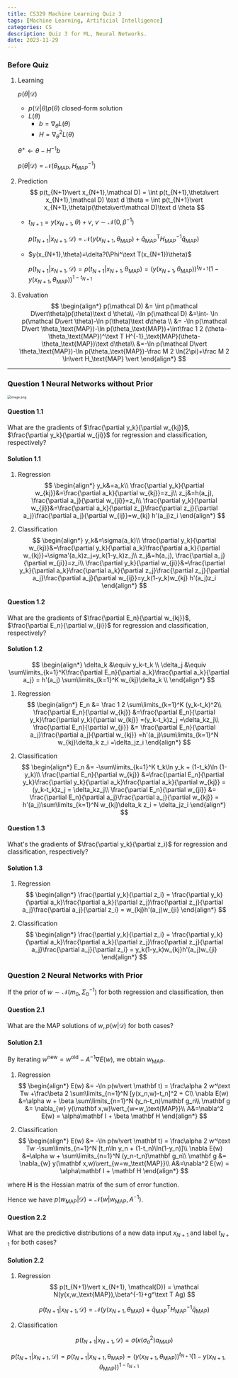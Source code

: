 ```yaml
---
title: CS329 Machine Learning Quiz 3
tags: [Machine Learning, Artificial Intelligence]
categories: CS
description: Quiz 3 for ML, Neural Networks.
date: 2023-11-29
---
```


### Before Quiz

1. Learning 

   $p(\theta\vert\mathcal D)$

   - $p(\mathcal D\vert \theta)p(\theta)$ closed-form solution
   - $L(\theta)$
     - $b=\nabla_\theta L(\theta)$
     - $H=\nabla^2_\theta L(\theta)$

   $\theta^+\leftarrow \theta - H^{-1}b$

   $p(\theta\vert\mathcal D)= \mathcal N(\theta_\text{MAP},H_\text{MAP}^{-1})$

2. Prediction
   $$
   p(t_{N+1}\vert x_{N+1},\mathcal D) = \int p(t_{N+1},\theta\vert x_{N+1},\mathcal D) \text d \theta = \int p(t_{N+1}\vert x_{N+1},\theta)p(\theta\vert\mathcal D)\text d \theta
   $$

   - $t_{N+1} = y(x_{N+1},\theta)+v$, $v\sim \mathcal N(0,\beta^{-1})$

     $p(t_{N+1}\vert x_{N+1},\mathcal D) =\mathcal N(y(x_{N+1},\theta_\text{MAP})+\bar q_\text{MAP}^\text{T}H^{-1}_\text{MAP}\bar q_\text{MAP})$

   - $y(x_{N+1},\theta)=\delta?(\Phi^\text T(x_{N+1})\theta)$

     $p(t_{N+1}\vert x_{N+1},\mathcal D) =p(t_{N+1}\vert x_{N+1},\mathcal \theta_\text{MAP}) =(y(x_{N+1},\theta_\text{MAP}))^{t_{N+1}}(1-y(x_{N+1},\theta_\text{MAP}))^{1-t_{N+1}}$

3. Evaluation
   $$
   \begin{align*}
   p(\mathcal D) &= \int p(\mathcal D\vert\theta)p(\theta)\text d \theta\\
   -\ln p(\mathcal D) &=\int- \ln p(\mathcal D\vert \theta)-\ln p(\theta)\text d\theta
   \\ &= -\ln p(\mathcal D\vert \theta_\text{MAP})-\ln p(\theta_\text{MAP})+\int\frac 1 2 (\theta-\theta_\text{MAP})^\text T H^{-1}_\text{MAP}(\theta-\theta_\text{MAP})\text d\theta\\
   &=-\ln p(\mathcal D\vert \theta_\text{MAP})-\ln p(\theta_\text{MAP})-\frac M 2 \ln(2\pi)+\frac M 2 \ln\vert H_\text{MAP} \vert
   \end{align*}
   $$


---

### Question 1 Neural Networks without Prior

<img src="https://s2.loli.net/2023/11/28/b7tYKeFscGjp6Dw.png" alt="image.png" style="zoom:50%;" />

#### Question 1.1

What are the gradients of $\frac{\partial y_k}{\partial w_{kj}}$, $\frac{\partial y_k}{\partial w_{ji}}$ for regression and classification, respectively?

#### Solution 1.1

1. Regression
   $$
   \begin{align*}
   y_k&=a_k\\
   \frac{\partial y_k}{\partial w_{kj}}&=\frac{\partial a_k}{\partial w_{kj}}=z_j\\
   z_j&=h(a_j), \frac{\partial a_j}{\partial w_{ji}}=z_i\\
   \frac{\partial y_k}{\partial w_{ji}}&=\frac{\partial a_k}{\partial z_j}\frac{\partial z_j}{\partial a_j}\frac{\partial a_j}{\partial w_{ij}}=w_{kj} h'(a_j)z_i
   \end{align*}
   $$

2. Classification
   $$
   \begin{align*}
   y_k&=\sigma(a_k)\\
   \frac{\partial y_k}{\partial w_{kj}}&=\frac{\partial y_k}{\partial a_k}\frac{\partial a_k}{\partial w_{kj}}=\sigma'(a_k)z_j=y_k(1-y_k)z_j\\
   z_j&=h(a_j), \frac{\partial a_j}{\partial w_{ji}}=z_i\\
   \frac{\partial y_k}{\partial w_{ji}}&=\frac{\partial y_k}{\partial a_k}\frac{\partial a_k}{\partial z_j}\frac{\partial z_j}{\partial a_j}\frac{\partial a_j}{\partial w_{ij}}=y_k(1-y_k)w_{kj} h'(a_j)z_i
   \end{align*}
   $$

#### Question 1.2

What are the gradients of $\frac{\partial E_n}{\partial w_{kj}}$, $\frac{\partial E_n}{\partial w_{ji}}$ for regression and classification, respectively?

#### Solution 1.2

$$
\begin{align*}
\delta_k &\equiv y_k-t_k \\
\delta_j &\equiv \sum\limits_{k=1}^K\frac{\partial E_n}{\partial a_k}\frac{\partial a_k}{\partial a_j} =  h'(a_j) \sum\limits_{k=1}^K w_{kj}\delta_k \\
\end{align*}
$$

1. Regression
   $$
   \begin{align*}
   E_n &= \frac 1 2 \sum\limits_{k=1}^K (y_k-t_k)^2\\
   \frac{\partial E_n}{\partial w_{kj}} &=\frac{\partial E_n}{\partial y_k}\frac{\partial y_k}{\partial w_{kj}} =(y_k-t_k)z_j =\delta_kz_j\\
   \frac{\partial E_n}{\partial w_{ji}} &= \frac{\partial E_n}{\partial a_j}\frac{\partial a_j}{\partial w_{kj}} =h'(a_j)\sum\limits_{k=1}^N w_{kj}\delta_k z_i =\delta_jz_i
   \end{align*}
   $$

2. Classification
   $$
   \begin{align*}
   E_n &= -\sum\limits_{k=1}^K t_k\ln y_k + (1-t_k)\ln (1-y_k)\\
   \frac{\partial E_n}{\partial w_{kj}} &=\frac{\partial E_n}{\partial y_k}\frac{\partial y_k}{\partial a_k}\frac{\partial a_k}{\partial w_{kj}} = (y_k-t_k)z_j = \delta_kz_j\\
   \frac{\partial E_n}{\partial w_{ji}} &= \frac{\partial E_n}{\partial a_j}\frac{\partial a_j}{\partial w_{kj}} = h'(a_j)\sum\limits_{k=1}^N w_{kj}\delta_k z_i = \delta_jz_i
   \end{align*}
   $$

#### Question 1.3

What's the gradients of $\frac{\partial y_k}{\partial z_i}$ for regression and classification, respectively?

#### Solution 1.3

1. Regression
   $$
   \begin{align*}
   \frac{\partial y_k}{\partial z_i} = \frac{\partial y_k}{\partial a_k}\frac{\partial a_k}{\partial z_j}\frac{\partial z_j}{\partial a_j}\frac{\partial a_j}{\partial z_i} = w_{kj}h'(a_j)w_{ji}
   \end{align*}
   $$

2. Classification
   $$
   \begin{align*}
   \frac{\partial y_k}{\partial z_i} = \frac{\partial y_k}{\partial a_k}\frac{\partial a_k}{\partial z_j}\frac{\partial z_j}{\partial a_j}\frac{\partial a_j}{\partial z_i} = y_k(1-y_k)w_{kj}h'(a_j)w_{ji}
   \end{align*}
   $$

### Question 2 Neural Networks with Prior

If the prior of $w\sim \mathcal N(m_0,\Sigma_0^{-1})$ for both regression and classification, then

#### Question 2.1

What are the MAP solutions of $w,p(w\vert\mathcal D)$ for both cases?

#### Solution 2.1

By iterating $w^\text {new}=w^\text {old}-A^{-1}\nabla E(w)$, we obtain $w_\text{MAP}$.

1. Regression
   $$
   \begin{align*}
   E(w) &= -\ln p(w\vert \mathbf t) = \frac\alpha 2 w^\text Tw +\frac\beta 2 \sum\limits_{n=1}^N [y(x_n,w)-t_n]^2 + C\\
   \nabla E(w) &=\alpha w + \beta \sum\limits_{n=1}^N (y_n-t_n)\mathbf g_n\\
   \mathbf g &= \nabla_{w} y(\mathbf x,w)\vert_{w=w_\text{MAP}}\\
   A&=\nabla^2 E(w) = \alpha\mathbf I + \beta \mathbf H
   \end{align*}
   $$

2. Classification
   $$
   \begin{align*}
   E(w) &= -\ln p(w\vert \mathbf t) = \frac\alpha 2 w^\text Tw -\sum\limits_{n=1}^N [t_n\ln y_n + (1-t_n)\ln(1-y_n)]\\
   \nabla E(w) &=\alpha w + \sum\limits_{n=1}^N (y_n-t_n)\mathbf g_n\\
   \mathbf g &= \nabla_{w} y(\mathbf x,w)\vert_{w=w_\text{MAP}}\\
   A&=\nabla^2 E(w) = \alpha\mathbf I + \mathbf H
   \end{align*}
   $$

where $\mathbf H$ is the Hessian matrix of the sum of error function.

Hence we have $p(w_\text{MAP}\vert \mathcal D) = \mathcal N(w\vert w_\text{MAP},A^{-1})$.

#### Question 2.2

What are the predictive distributions of a new data input $x_{N+1}$ and label $t_{N+1}$ for both cases?

#### Solution 2.2

1. Regression
   $$
   p(t_{N+1}\vert x_{N+1}, \mathcal{D}) = \mathcal N(y(x,w_\text{MAP}),\beta^{-1}+g^\text T Ag)
   $$
   
   $$
   p(t_{N+1}\vert x_{N+1},\mathcal D) =\mathcal N(y(x_{N+1},\theta_\text{MAP})+\bar q_\text{MAP}^\text{T}H^{-1}_\text{MAP}\bar q_\text{MAP})
   $$
   
   
   
2. Classification

   $$
   p(t_{N+1} \vert{x_{N+1}}, \mathcal{D})=\sigma\left(\kappa\left(\sigma_{a}^{2}\right) a_{M A P}\right)
   $$

$$
p(t_{N+1}\vert x_{N+1},\mathcal D) =p(t_{N+1}\vert x_{N+1},\mathcal \theta_\text{MAP}) =(y(x_{N+1},\theta_\text{MAP}))^{t_{N+1}}(1-y(x_{N+1},\theta_\text{MAP}))^{1-t_{N+1}}
$$

